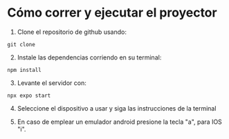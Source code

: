 # Cómo correr y ejecutar el proyector

1. Clone el repositorio de github usando:

```
git clone
```

2. Instale las dependencias corriendo en su terminal:

```
npm install
```

3. Levante el servidor con:

```
npx expo start
```

4. Seleccione el dispositivo a usar y siga las instrucciones de la terminal

5. En caso de emplear un emulador android presione la tecla "a", para IOS "i".
